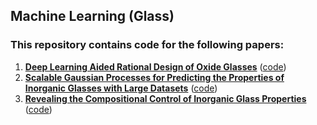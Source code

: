 ## Machine Learning (Glass)

### This repository contains code for the following papers:

1. [**Deep Learning Aided Rational Design of Oxide Glasses**](https://arxiv.org/abs/1912.11582) ([code](https://github.com/m3rg-repo/machine_learning_glass/tree/master/Deep_Learning_Aided_Rational_Design_of_Oxide_Glasses))
2. [**Scalable Gaussian Processes for Predicting the Properties of Inorganic Glasses with Large Datasets**](https://arxiv.org/abs/2007.02795) ([code](https://github.com/m3rg-repo/machine_learning_glass/tree/master/Scalable_Gaussian_Process))
3. [**Revealing the Compositional Control of Inorganic Glass Properties**]() ([code](https://github.com/m3rg-repo/machine_learning_glass/tree/master/Revealing_the_Compositional_Control_of_Inorganic_Glass_Properties))
